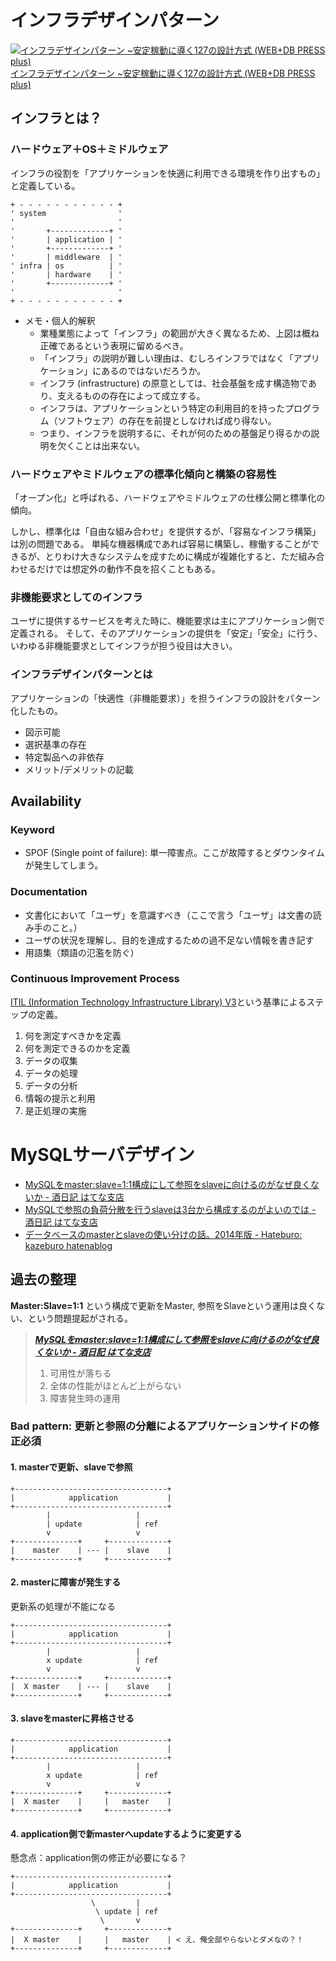 # インフラデザインパターン

[![インフラデザインパターン ~安定稼動に導く127の設計方式 (WEB+DB PRESS plus)](http://ecx.images-amazon.com/images/I/51%2BITF6dZ%2BL._SL160_.jpg) インフラデザインパターン ~安定稼動に導く127の設計方式 (WEB+DB PRESS plus)](http://www.amazon.co.jp/exec/obidos/ASIN/4774162868/hifumiass-22/ref=nosim/)

## インフラとは？

### ハードウェア＋OS＋ミドルウェア

インフラの役割を「アプリケーションを快適に利用できる環境を作り出すもの」と定義している。

```text
+ - - - - - - - - - - - +
' system                '
'                       '
'       +-------------+ '
'       | application | '
'       +-------------+ '
'       | middleware  | '
' infra | os          | '
'       | hardware    | '
'       +-------------+ '
'                       '
+ - - - - - - - - - - - +
```

 * メモ・個人的解釈
   * 業種業態によって「インフラ」の範囲が大きく異なるため、上図は概ね正確であるという表現に留めるべき。
   * 「インフラ」の説明が難しい理由は、むしろインフラではなく「アプリケーション」にあるのではないだろうか。
   * インフラ (infrastructure) の原意としては、社会基盤を成す構造物であり、支えるものの存在によって成立する。
   * インフラは、アプリケーションという特定の利用目的を持ったプログラム（ソフトウェア）の存在を前提としなければ成り得ない。
   * つまり、インフラを説明するに、それが何のための基盤足り得るかの説明を欠くことは出来ない。

### ハードウェアやミドルウェアの標準化傾向と構築の容易性

「オープン化」と呼ばれる、ハードウェアやミドルウェアの仕様公開と標準化の傾向。

しかし、標準化は「自由な組み合わせ」を提供するが、「容易なインフラ構築」は別の問題である。
単純な機器構成であれば容易に構築し、稼働することができるが、とりわけ大きなシステムを成すために構成が複雑化すると、ただ組み合わせるだけでは想定外の動作不良を招くこともある。

### 非機能要求としてのインフラ

ユーザに提供するサービスを考えた時に、機能要求は主にアプリケーション側で定義される。
そして、そのアプリケーションの提供を「安定」「安全」に行う、いわゆる非機能要求としてインフラが担う役目は大きい。

### インフラデザインパターンとは

アプリケーションの「快適性（非機能要求）」を担うインフラの設計をパターン化したもの。

 * 図示可能
 * 選択基準の存在
 * 特定製品への非依存
 * メリット/デメリットの記載

## Availability

### Keyword

 * SPOF (Single point of failure): 単一障害点。ここが故障するとダウンタイムが発生してしまう。

### Documentation

 * 文書化において「ユーザ」を意識すべき（ここで言う「ユーザ」は文書の読み手のこと。）
 * ユーザの状況を理解し、目的を達成するための過不足ない情報を書き記す
 * 用語集（類語の氾濫を防ぐ）

### Continuous Improvement Process

[ITIL (Information Technology Infrastructure Library) V3](http://ja.wikipedia.org/wiki/Information_Technology_Infrastructure_Library#ITIL_V3)という基準によるステップの定義。

 1. 何を測定すべきかを定義
 1. 何を測定できるのかを定義
 1. データの収集
 1. データの処理
 1. データの分析
 1. 情報の提示と利用
 1. 是正処理の実施

# MySQLサーバデザイン

 * [MySQLをmaster:slave=1:1構成にして参照をslaveに向けるのがなぜ良くないか - 酒日記 はてな支店](http://d.hatena.ne.jp/sfujiwara/20110620/1308531677)
 * [MySQLで参照の負荷分散を行うslaveは3台から構成するのがよいのでは - 酒日記 はてな支店](http://d.hatena.ne.jp/sfujiwara/20110621/1308625519)
 * [データベースのmasterとslaveの使い分けの話。2014年版 - Hateburo: kazeburo hatenablog](http://kazeburo.hatenablog.com/entry/2013/11/27/171652)

## 過去の整理

__Master:Slave=1:1__ という構成で更新をMaster, 参照をSlaveという運用は良くない、という問題提起がされる。

> ___[MySQLをmaster:slave=1:1構成にして参照をslaveに向けるのがなぜ良くないか - 酒日記 はてな支店](http://d.hatena.ne.jp/sfujiwara/20110620/1308531677)___
> 
> 1. 可用性が落ちる
> 1. 全体の性能がほとんど上がらない
> 1. 障害発生時の運用

### Bad pattern: 更新と参照の分離によるアプリケーションサイドの修正必須

#### 1. masterで更新、slaveで参照

```text
+----------------------------------+
|            application           |
+----------------------------------+
        |                   |
        | update            | ref
        v                   v
+--------------+     +-------------+
|    master    | --- |    slave    |
+--------------+     +-------------+
```

#### 2. masterに障害が発生する

更新系の処理が不能になる

```text
+----------------------------------+
|            application           |
+----------------------------------+
        |                   |
        x update            | ref
        v                   v
+--------------+     +-------------+
|  X master    | --- |    slave    |
+--------------+     +-------------+
```

#### 3. slaveをmasterに昇格させる

```text
+----------------------------------+
|            application           |
+----------------------------------+
        |                   |
        x update            | ref
        v                   v
+--------------+     +-------------+
|  X master    |     |   master    |
+--------------+     +-------------+
```

#### 4. application側で新masterへupdateするように変更する

懸念点：application側の修正が必要になる？

```text
+----------------------------------+
|            application           |
+----------------------------------+
                  \         |
                   \ update | ref
                    \       v
+--------------+     +-------------+
|  X master    |     |   master    | < え、俺全部やらないとダメなの？！
+--------------+     +-------------+
```